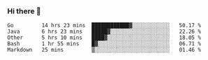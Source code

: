 ### Hi there 👋

<!--
**yeya24/yeya24** is a ✨ _special_ ✨ repository because its `README.md` (this file) appears on your GitHub profile.

Here are some ideas to get you started:

- 🔭 I’m currently working on ...
- 🌱 I’m currently learning ...
- 👯 I’m looking to collaborate on ...
- 🤔 I’m looking for help with ...
- 💬 Ask me about ...
- 📫 How to reach me: ...
- 😄 Pronouns: ...
- ⚡ Fun fact: ...
-->

<!--START_SECTION:waka-->
```text
Go         14 hrs 23 mins  ████████████▓░░░░░░░░░░░░   50.17 % 
Java       6 hrs 23 mins   █████▓░░░░░░░░░░░░░░░░░░░   22.26 % 
Other      5 hrs 10 mins   ████▓░░░░░░░░░░░░░░░░░░░░   18.05 % 
Bash       1 hr 55 mins    █▓░░░░░░░░░░░░░░░░░░░░░░░   06.71 % 
Markdown   25 mins         ▒░░░░░░░░░░░░░░░░░░░░░░░░   01.46 % 
```
<!--END_SECTION:waka-->
